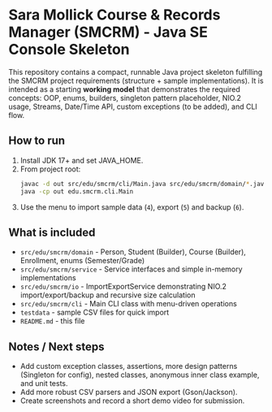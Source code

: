 # Sara Mollick Course & Records Manager (SMCRM) - Java SE Console Skeleton

This repository contains a compact, runnable Java project skeleton fulfilling the SMCRM project requirements (structure + sample implementations). It is intended as a starting **working model** that demonstrates the required concepts: OOP, enums, builders, singleton pattern placeholder, NIO.2 usage, Streams, Date/Time API, custom exceptions (to be added), and CLI flow.

## How to run
1. Install JDK 17+ and set JAVA_HOME.
2. From project root:
   ```bash
   javac -d out src/edu/smcrm/cli/Main.java src/edu/smcrm/domain/*.java src/edu/smcrm/service/*.java src/edu/smcrm/io/*.java src/edu/smcrm/util/*.java
   java -cp out edu.smcrm.cli.Main
   ```
3. Use the menu to import sample data (`4`), export (`5`) and backup (`6`).

## What is included
- `src/edu/smcrm/domain` - Person, Student (Builder), Course (Builder), Enrollment, enums (Semester/Grade)
- `src/edu/smcrm/service` - Service interfaces and simple in-memory implementations
- `src/edu/smcrm/io` - ImportExportService demonstrating NIO.2 import/export/backup and recursive size calculation
- `src/edu/smcrm/cli` - Main CLI class with menu-driven operations
- `testdata` - sample CSV files for quick import
- `README.md` - this file

## Notes / Next steps
- Add custom exception classes, assertions, more design patterns (Singleton for config), nested classes, anonymous inner class example, and unit tests.
- Add more robust CSV parsers and JSON export (Gson/Jackson).
- Create screenshots and record a short demo video for submission.